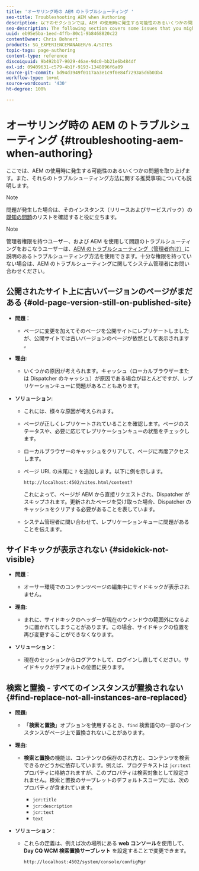 ```yaml
---
title: 'オーサリング時の AEM のトラブルシューティング '
seo-title: Troubleshooting AEM when Authoring
description: 以下のセクションでは、AEM の使用時に発生する可能性のあるいくつかの問題を取り上げます。それらのトラブルシューティング方法に関する推奨事項についても説明します。
seo-description: The following section covers some issues that you might encounter when using AEM, together with suggestions on how to troubleshoot them.
uuid: eb95e5ba-1eed-4ffb-80c1-9b8468820c22
contentOwner: Chris Bohnert
products: SG_EXPERIENCEMANAGER/6.4/SITES
topic-tags: page-authoring
content-type: reference
discoiquuid: 9b492b17-9029-46ae-9dc0-bb21e6b484df
exl-id: 09409631-c579-4b1f-9193-1348896f6a09
source-git-commit: bd94d3949f0117aa3e1c9f0e84f7293a5d6b03b4
workflow-type: tm+mt
source-wordcount: '430'
ht-degree: 100%

---
```


# オーサリング時の AEM のトラブルシューティング {#troubleshooting-aem-when-authoring}

ここでは、AEM の使用時に発生する可能性のあるいくつかの問題を取り上げます。また、それらのトラブルシューティング方法に関する推奨事項についても説明します。

>[!NOTE]
>
>問題が発生した場合は、そのインスタンス（リリースおよびサービスパック）の[既知の問題](/help/release-notes/known-issues.md)のリストを確認すると役に立ちます。

>[!NOTE]
>
>管理者権限を持つユーザー、および AEM を使用して問題のトラブルシューティングをおこなうユーザーは、[AEM のトラブルシューティング（管理者向け）](/help/sites-administering/troubleshoot.md)に説明のあるトラブルシューティング方法を使用できます。十分な権限を持っていない場合は、AEM のトラブルシューティングに関してシステム管理者にお問い合わせください。

## 公開されたサイト上に古いバージョンのページがまだある {#old-page-version-still-on-published-site}

* **問題**：

   * ページに変更を加えてそのページを公開サイトにレプリケートしましたが、公開サイトでは古いバージョンのページが依然として表示されます&#x200B;*。*

* **理由**:

   * いくつかの原因が考えられます。キャッシュ（ローカルブラウザーまたは Dispatcher のキャッシュ）が原因である場合がほとんどですが、レプリケーションキューに問題があることもあります。

* **ソリューション**:

   * これには、様々な原因が考えられます。
   * ページが正しくレプリケートされていることを確認します。ページのステータスや、必要に応じてレプリケーションキューの状態をチェックします。
   * ローカルブラウザーのキャッシュをクリアして、ページに再度アクセスします。
   * ページ URL の末尾に `?` を追加します。以下に例を示します。

      `http://localhost:4502/sites.html/content?`

       これによって、ページが AEM から直接リクエストされ、Dispatcher がスキップされます。更新されたページを受け取った場合、Dispatcher のキャッシュをクリアする必要があることを表しています。

   * システム管理者に問い合わせて、レプリケーションキューに問題があることを伝えます。

## サイドキックが表示されない {#sidekick-not-visible}

* **問題**：

   * オーサー環境でのコンテンツページの編集中にサイドキックが表示されません。

* **理由**:

   * まれに、サイドキックのヘッダーが現在のウィンドウの範囲外になるように置かれてしまうことがあります。この場合、サイドキックの位置を再び変更することができなくなります。

* **ソリューション**：

   * 現在のセッションからログアウトして、ログインし直してください。サイドキックがデフォルトの位置に戻ります。

## 検索と置換 - すべてのインスタンスが置換されない {#find-replace-not-all-instances-are-replaced}

* **問題:**

   * 「**検索と置換**」オプションを使用するとき、`find` 検索語句の一部のインスタンスがページ上で置換されないことがあります。

* **理由**:

   * **検索と置換**&#x200B;の機能は、コンテンツの保存のされ方と、コンテンツを検索できるかどうかに依存しています。例えば、ブログテキストは `jcr:text` プロパティに格納されますが、このプロパティは検索対象として設定されません。検索と置換のサーブレットのデフォルトスコープには、次のプロパティが含まれています。

      * `jcr:title`
      * `jcr:description`
      * `jcr:text`
      * `text`

* **ソリューション**：

   * これらの定義は、例えば次の場所にある **web コンソール**&#x200B;を使用して、**Day CQ WCM 検索置換サーブレット** を設定することで変更できます。

      `http://localhost:4502/system/console/configMgr`
